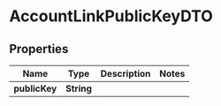 

# AccountLinkPublicKeyDTO


## Properties

| Name | Type | Description | Notes |
|------------ | ------------- | ------------- | -------------|
|**publicKey** | **String** |  |  |



